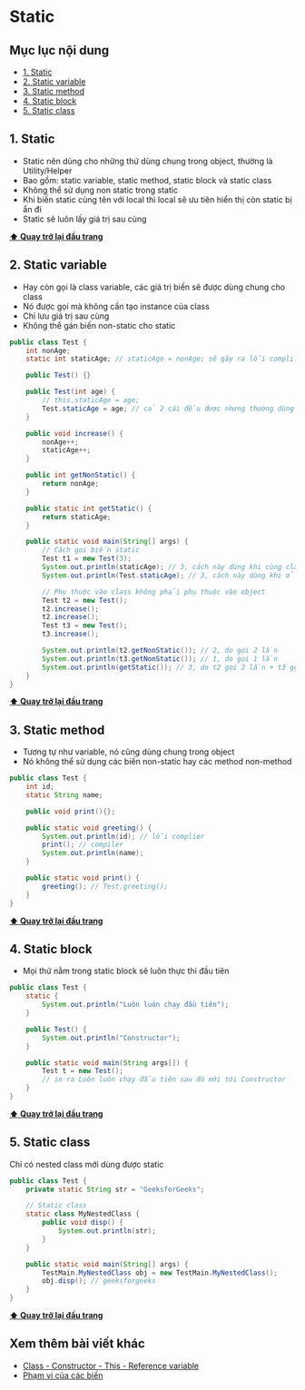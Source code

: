 # Static

## Mục lục nội dung

- [1. Static](#1-static)
- [2. Static variable](#2-static-variable)
- [3. Static method](#3-static-method)
- [4. Static block](#4-static-block)
- [5. Static class](#5-static-class)

## 1. Static

- Static nên dùng cho những thứ dùng chung trong object, thường là Utility/Helper
- Bao gồm: static variable, static method, static block và static class
- Không thể sử dụng non static trong static
- Khi biến static cùng tên với local thì local sẽ ưu tiên hiển thị còn static bị ẩn đi
- Static sẽ luôn lấy giá trị sau cùng

**[⬆ Quay trở lại đầu trang](#mục-lục-nội-dung)**

## 2. Static variable

- Hay còn gọi là class variable, các giá trị biến sẽ được dùng chung cho class
- Nó được gọi mà không cần tạo instance của class
- Chỉ lưu giá trị sau cùng
- Không thể gán biến non-static cho static

```java
public class Test {
    int nonAge;
    static int staticAge; // staticAge = nonAge; sẽ gây ra lỗi compliler

    public Test() {}

    public Test(int age) {
        // this.staticAge = age;
        Test.staticAge = age; // cả 2 cái đều được nhưng thường dùng cái này
    }

    public void increase() {
        nonAge++;
        staticAge++;
    }

    public int getNonStatic() {
        return nonAge;
    }

    public static int getStatic() {
        return staticAge;
    }

    public static void main(String[] args) {
        // Cách gọi biến static
        Test t1 = new Test(3);
        System.out.println(staticAge); // 3, cách này dùng khi cùng class
        System.out.println(Test.staticAge); // 3, cách này dùng khi ở class khác gọi tới

        // Phụ thuộc vào class không phải phụ thuộc vào object
        Test t2 = new Test();
        t2.increase();
        t2.increase();
        Test t3 = new Test();
        t3.increase();

        System.out.println(t2.getNonStatic()); // 2, do gọi 2 lần
        System.out.println(t3.getNonStatic()); // 1, do gọi 1 lần
        System.out.println(getStatic()); // 3, do t2 gọi 2 lần + t3 gọi 1 lần
    }
}
```

**[⬆ Quay trở lại đầu trang](#mục-lục-nội-dung)**

## 3. Static method

- Tương tự như variable, nó cũng dùng chung trong object
- Nó không thể sử dụng các biến non-static hay các method non-method

```java
public class Test {
    int id;
    static String name;

    public void print(){};

    public static void greeting() {
        System.out.println(id); // lỗi complier
        print(); // compiler
        System.out.println(name);
    }

    public static void print() {
        greeting(); // Test.greeting();
    }
}
```

**[⬆ Quay trở lại đầu trang](#mục-lục-nội-dung)**

## 4. Static block

- Mọi thứ nằm trong static block sẽ luôn thực thi đầu tiên

```java
public class Test {
    static {
        System.out.println("Luôn luôn chạy đầu tiên");
    }

    public Test() {
        System.out.println("Constructor");
    }

    public static void main(String args[]) {
        Test t = new Test();
        // in ra Luôn luôn chạy đầu tiên sau đó mới tới Constructor
    }
}
```

**[⬆ Quay trở lại đầu trang](#mục-lục-nội-dung)**

## 5. Static class

Chỉ có nested class mới dùng được static

```java
public class Test {
    private static String str = "GeeksforGeeks";

    // Static class
    static class MyNestedClass {
        public void disp() {
            System.out.println(str);
        }
    }

    public static void main(String[] args) {
        TestMain.MyNestedClass obj = new TestMain.MyNestedClass();
        obj.disp(); // geeksforgeeks
    }
}
```

**[⬆ Quay trở lại đầu trang](#mục-lục-nội-dung)**

## Xem thêm bài viết khác

- [Class - Constructor - This - Reference variable](day014.md)
- [Phạm vi của các biến](day016.md)

